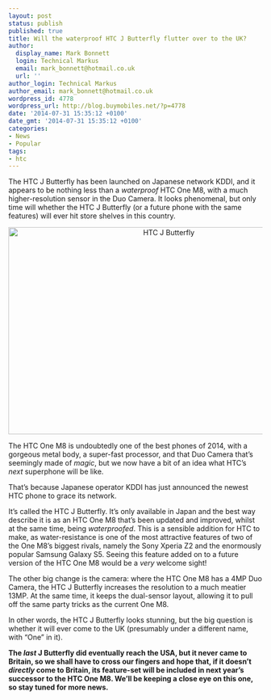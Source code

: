 ```yaml
---
layout: post
status: publish
published: true
title: Will the waterproof HTC J Butterfly flutter over to the UK?
author:
  display_name: Mark Bonnett
  login: Technical Markus
  email: mark_bonnett@hotmail.co.uk
  url: ''
author_login: Technical Markus
author_email: mark_bonnett@hotmail.co.uk
wordpress_id: 4778
wordpress_url: http://blog.buymobiles.net/?p=4778
date: '2014-07-31 15:35:12 +0100'
date_gmt: '2014-07-31 15:35:12 +0100'
categories:
- News
- Popular
tags:
- htc
---
```

<p><span class="postStandFirst">The HTC J Butterfly has been launched on Japanese network KDDI, and it appears to be nothing less than a <i>waterproof</i> HTC One M8, with a much higher-resolution sensor in the Duo Camera. It looks phenomenal, but only time will whether the HTC J Butterfly (or a future phone with the same features) will ever hit store shelves in this country.&nbsp;</span></p>
<p style="text-align: center;"><img class="size-full wp-image-4780 aligncenter" alt="HTC J Butterfly" src="https://a1comms-blog-buymobiles.storage.googleapis.com/2014/07/HTC-J-Butterfly.jpg" width="620" height="410" /></p>
<p>The HTC One M8 is undoubtedly one of the best phones of 2014, with a gorgeous metal body, a super-fast processor, and that Duo Camera that&rsquo;s seemingly made of <i>magic</i>, but we now have a bit of an idea what HTC&rsquo;s <i>next</i> superphone will be like.</p>
<p>That&rsquo;s because Japanese operator KDDI has just announced the newest HTC phone to grace its network.</p>
<p>It&rsquo;s called the HTC J Butterfly. It&rsquo;s only available in Japan and the best way describe it is as an HTC One M8 that&rsquo;s been updated and improved, whilst at the same time, being <i>waterproofed</i>. This is a sensible addition for HTC to make, as water-resistance is one of the most attractive features of two of the One M8&rsquo;s biggest rivals, namely the Sony Xperia Z2 and the enormously popular Samsung Galaxy S5. Seeing this feature added on to a future version of the HTC One M8 would be a <i>very</i> welcome sight!</p>
<p>The other big change is the camera: where the HTC One M8 has a 4MP Duo Camera, the HTC J Butterfly increases the resolution to a much meatier 13MP. At the same time, it keeps the dual-sensor layout, allowing it to pull off the same party tricks as the current One M8.</p>
<p>In other words, the HTC J Butterfly looks stunning, but the big question is whether it will ever come to the UK (presumably under a different name, with &ldquo;One&rdquo; in it).</p>
<p><strong>The <i>last</i> J Butterfly did eventually reach the USA, but it never came to Britain, so we shall have to cross our fingers and hope that, if it doesn&rsquo;t <i>directly</i> come to Britain, its feature-set will be included in next year&rsquo;s successor to the HTC One M8. We&rsquo;ll be keeping a close eye on this one, so stay tuned for more news.&nbsp;</strong></p>

